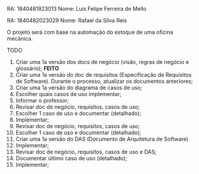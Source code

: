 RA: 1840481923013
Nome: Luis Felipe Ferreira de Mello

RA: 1840482023029
Nome: Rafael da Silva Reis


O projeto será com base na automação do estoque de uma oficina mecânica.


TODO

1. Criar uma 1a versão dos docs de negócio (visão, regras de negócio e glossário); **FEITO**
2. Criar uma 1a versão do doc de requisitos (Especificação de Requisitos de Software). Durante o processo, atualizar os documentos anteriores;
3. Criar uma 1a versão do diagrama de casos de uso;
4. Escolher quais casos de uso implementar;
5. Informar o professor;
6. Revisar doc de negócio, requisitos, casos de uso;
7. Escolher 1 caso de uso e documentar (detalhado);
8. Implementar;
9. Revisar doc de negócio, requisitos, casos de uso;
10. Escolher 1 caso de uso e documentar (detalhado);
11. Criar uma 1a versão do DAS (Documento de Arquitetura de Software)
12. Implementar;
13. Revisar doc de negócio, requisitos, casos de uso e DAS;
14. Documentar último caso de uso (detalhado);
15. Implementar;
